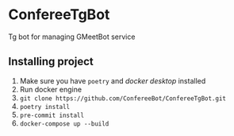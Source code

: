 # ConfereeTgBot
Tg bot for managing GMeetBot service

## Installing project
1. Make sure you have `poetry` and *docker desktop* installed
2. Run docker engine
3. `git clone https://github.com/ConfereeBot/ConfereeTgBot.git`
4. `poetry install`
5. `pre-commit install`
6. `docker-compose up --build`
